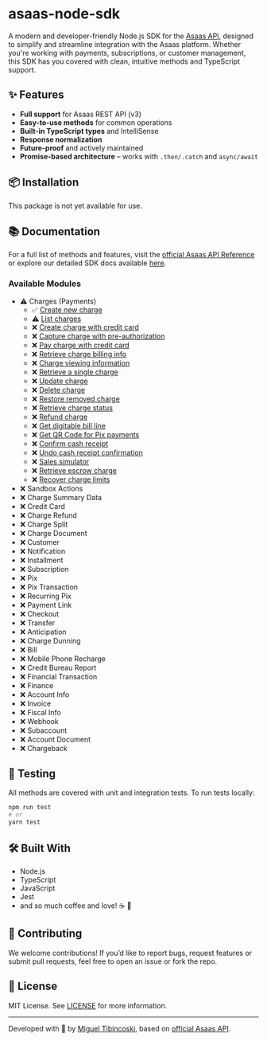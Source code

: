 # asaas-node-sdk

A modern and developer-friendly Node.js SDK for the [Asaas API](https://docs.asaas.com/), designed to simplify and streamline integration with the Asaas platform. Whether you're working with payments, subscriptions, or customer management, this SDK has you covered with clean, intuitive methods and TypeScript support.

## ✨ Features

- **Full support** for Asaas REST API (v3)
- **Easy-to-use methods** for common operations
- **Built-in TypeScript types** and IntelliSense
- **Response normalization**
- **Future-proof** and actively maintained
- **Promise-based architecture** – works with `.then/.catch` and `async/await`

## 📦 Installation

This package is not yet available for use.

## 📚 Documentation

For a full list of methods and features, visit the [official Asaas API Reference](https://docs.asaas.com/) or explore our detailed SDK docs available [here](https://github.com/migtibincoski/asaas-node-sdk/wiki).

### Available Modules

- ⚠️ Charges (Payments)
  - ✅ [Create new charge](https://docs.asaas.com/reference/create-new-payment)
  - ⚠️ [List charges](https://docs.asaas.com/reference/list-payments)
  - ❌ [Create charge with credit card](https://docs.asaas.com/reference/create-new-payment)
  - ❌ [Capture charge with pre-authorization](https://docs.asaas.com/reference/capture-payment-with-pre-authorization)
  - ❌ [Pay charge with credit card](https://docs.asaas.com/reference/pay-a-charge-with-credit-card)
  - ❌ [Retrieve charge billing info](https://docs.asaas.com/reference/retrieve-payment-billing-info)
  - ❌ [Charge viewing information](https://docs.asaas.com/reference/payment-viewing-information)
  - ❌ [Retrieve a single charge](https://docs.asaas.com/reference/retrieve-a-single-payment)
  - ❌ [Update charge](https://docs.asaas.com/reference/update-existing-payment)
  - ❌ [Delete charge](https://docs.asaas.com/reference/delete-payment)
  - ❌ [Restore removed charge](https://docs.asaas.com/reference/restore-removed-payment)
  - ❌ [Retrieve charge status](https://docs.asaas.com/reference/retrieve-status-of-a-payment)
  - ❌ [Refund charge](https://docs.asaas.com/reference/refund-payment)
  - ❌ [Get digitable bill line](https://docs.asaas.com/reference/get-digitable-bill-line)
  - ❌ [Get QR Code for Pix payments](https://docs.asaas.com/reference/get-qr-code-for-pix-payments)
  - ❌ [Confirm cash receipt](https://docs.asaas.com/reference/confirm-cash-receipt)
  - ❌ [Undo cash receipt confirmation](https://docs.asaas.com/reference/undo-cash-receipt-confirmation)
  - ❌ [Sales simulator](https://docs.asaas.com/reference/sales-simulator)
  - ❌ [Retrieve escrow charge](https://docs.asaas.com/reference/retrieve-payment-escrow-in-the-escrow-account)
  - ❌ [Recover charge limits](https://docs.asaas.com/reference/recovering-payment-limits)
- ❌ Sandbox Actions
- ❌ Charge Summary Data
- ❌ Credit Card
- ❌ Charge Refund
- ❌ Charge Split
- ❌ Charge Document
- ❌ Customer
- ❌ Notification
- ❌ Installment
- ❌ Subscription
- ❌ Pix
- ❌ Pix Transaction
- ❌ Recurring Pix
- ❌ Payment Link
- ❌ Checkout
- ❌ Transfer
- ❌ Anticipation
- ❌ Charge Dunning
- ❌ Bill
- ❌ Mobile Phone Recharge
- ❌ Credit Bureau Report
- ❌ Financial Transaction
- ❌ Finance
- ❌ Account Info
- ❌ Invoice
- ❌ Fiscal Info
- ❌ Webhook
- ❌ Subaccount
- ❌ Account Document
- ❌ Chargeback

## 🧪 Testing

All methods are covered with unit and integration tests. To run tests locally:

```bash
npm run test
# or
yarn test
```

## 🛠️ Built With

- Node.js
- TypeScript
- JavaScript
- Jest
- and so much coffee and love! ☕ 💙

## 🤝 Contributing

We welcome contributions! If you’d like to report bugs, request features or submit pull requests, feel free to open an issue or fork the repo.

## 📄 License

MIT License. See [LICENSE](./LICENSE) for more information.

---

Developed with 💙 by [Miguel Tibincoski](https://github.com/migtibincoski), based on [official Asaas API](https://docs.asaas.com).